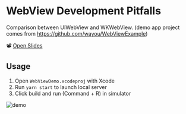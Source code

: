 # WebView Development Pitfalls

Comparison between UIWebView and WKWebView. (demo app project comes from https://github.com/wayou/WebViewExample)

📽 [Open Slides](https://docs.google.com/presentation/d/e/2PACX-1vTYpd_Hr_gYDV9IBlnJLq41hj3BJ6XFukCGjkRBQKXVJGQNV4W8xOZHDEa2FWoxtQ/pub?start=false&loop=false)

## Usage

1. Open `WebViewDemo.xcodeproj` with Xcode
1. Run `yarn start` to launch local server
1. Click build and run (Command + R) in simulator

![demo](https://user-images.githubusercontent.com/579145/89098501-dbcb6680-d41a-11ea-9420-df38b63233c1.png)
